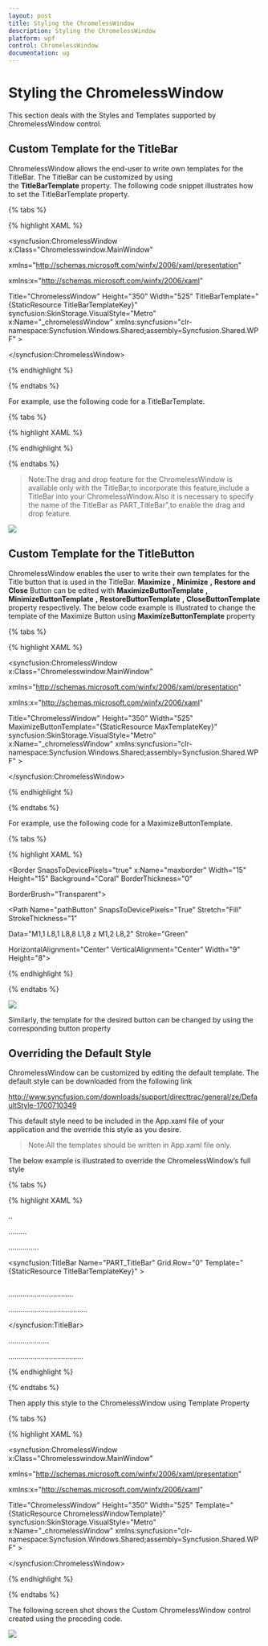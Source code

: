 ```yaml
---
layout: post
title: Styling the ChromelessWindow
description: Styling the ChromelessWindow
platform: wpf
control: ChromelessWindow
documentation: ug
---
```

# Styling the ChromelessWindow

This section deals with the Styles and Templates supported by ChromelessWindow control.

## Custom Template for the TitleBar

ChromelessWindow allows the end-user to write own templates for the TitleBar. The TitleBar can be customized by using the **TitleBarTemplate** property. The following code snippet illustrates how to set the TitleBarTemplate property.

{% tabs %}

{% highlight XAML %}

<syncfusion:ChromelessWindow x:Class="Chromelesswindow.MainWindow"

xmlns="http://schemas.microsoft.com/winfx/2006/xaml/presentation"

xmlns:x="http://schemas.microsoft.com/winfx/2006/xaml"

Title="ChromelessWindow" Height="350" Width="525"  TitleBarTemplate="{StaticResource TitleBarTemplateKey}"   syncfusion:SkinStorage.VisualStyle="Metro" x:Name="_chromelessWindow"    xmlns:syncfusion="clr-namespace:Syncfusion.Windows.Shared;assembly=Syncfusion.Shared.WPF"  >

</syncfusion:ChromelessWindow>

{% endhighlight %}

{% endtabs %}

For example, use the following code for a TitleBarTemplate.

{% tabs %}

{% highlight XAML %}

<ControlTemplate x:Key="TitleBarTemplateKey" TargetType="{x:Type syncfusion:TitleBar}">

<Border x:Name="MainGrid"  Height="30" CornerRadius="5,5,0,0" Background="Bisque" >

<Border BorderBrush="Transparent" Background="Transparent" BorderThickness=".5" Width="Auto" CornerRadius="0,0,0,0">

<ContentPresenter   HorizontalAlignment="Stretch" VerticalAlignment="Center" />

</Border>

</Border>

</ControlTemplate>

{% endhighlight %}

{% endtabs %}

>Note:The drag and drop feature for the ChromelessWindow is available only with the TitleBar,to incorporate this feature,include a TitleBar into your ChromelessWindow.Also it is necessary to specify the name of the TitleBar as PART_TitleBar",to enable the drag and drop feature.

![](Styling-the-ChromelessWindow_images/Styling-the-ChromelessWindow_img1.jpeg)


## Custom Template for the TitleButton

ChromelessWindow enables the user to write their own templates for the Title button that is used in the TitleBar. **Maximize** **,** **Minimize** **,** **Restore** **and** **Close** Button can be edited with **MaximizeButtonTemplate** **,** **MinimizeButtonTemplate** **,** **RestoreButtonTemplate** **,** **CloseButtonTemplate** property respectively. The below code example is illustrated to change the template of the Maximize Button using **MaximizeButtonTemplate** property

{% tabs %}

{% highlight XAML %}

<syncfusion:ChromelessWindow x:Class="Chromelesswindow.MainWindow"

xmlns="http://schemas.microsoft.com/winfx/2006/xaml/presentation"

xmlns:x="http://schemas.microsoft.com/winfx/2006/xaml"

Title="ChromelessWindow" Height="350" Width="525" MaximizeButtonTemplate="{StaticResource MaxTemplateKey}" syncfusion:SkinStorage.VisualStyle="Metro"    x:Name="_chromelessWindow"    xmlns:syncfusion="clr-namespace:Syncfusion.Windows.Shared;assembly=Syncfusion.Shared.WPF" >

<Grid>

</Grid>

</syncfusion:ChromelessWindow>

{% endhighlight %}

{% endtabs %}

For example, use the following code for a MaximizeButtonTemplate.

{% tabs %}

{% highlight XAML %}

<ControlTemplate x:Key="MaxTemplateKey" TargetType="{x:Type syncfusion:TitleButton}">

<Border SnapsToDevicePixels="true" x:Name="maxborder" Width="15" Height="15" Background="Coral"   BorderThickness="0"

BorderBrush="Transparent">

<Grid SnapsToDevicePixels="true" x:Name="grid" HorizontalAlignment="Center" VerticalAlignment="Center" Width="9" Height="8">

<Path Name="pathButton" SnapsToDevicePixels="True"  Stretch="Fill" StrokeThickness="1"               

Data="M1,1 L8,1 L8,8 L1,8 z M1,2 L8,2" Stroke="Green"

HorizontalAlignment="Center" VerticalAlignment="Center"  Width="9" Height="8">

</Path>                  

</Grid>

</Border>

</ControlTemplate>

{% endhighlight %}

{% endtabs %}

![](Styling-the-ChromelessWindow_images/Styling-the-ChromelessWindow_img2.jpeg)


Similarly, the template for the desired button can be changed by using the corresponding button property

## Overriding the Default Style

ChromelessWindow can be customized by editing the default template. The default style can be downloaded from the following link

http://www.syncfusion.com/downloads/support/directtrac/general/ze/DefaultStyle-1700710349

This default style need to be included in the App.xaml file of your application and the override this style as you desire.

>Note:All the templates should be written in App.xaml file only.


The below example is illustrated to override the ChromelessWindow’s full style 

{% tabs %}

{% highlight XAML %}

<ControlTemplate x:Key="TitleBarTemplateKey" TargetType="{x:Type syncfusion:TitleBar}">

<Border Name="border" Background="#AA161616" Height="30">

<ContentPresenter HorizontalAlignment="Stretch" VerticalAlignment="Bottom" Margin="0,0,0,0"/>

</Border>

</ControlTemplate>

<ControlTemplate x:Key="ChromelessWindowTemplate" TargetType="{x:Type syncfusion:ChromelessWindow}">

<AdornerDecorator>

<Border Name="OuterBorder" Background="#F1401013" BorderThickness="2" CornerRadius="{Binding ElementName=CornerRadiusSlider,Path=Value}" BorderBrush="#401013">

..

………

……………

<syncfusion:TitleBar Name="PART_TitleBar" Grid.Row="0" Template="{StaticResource TitleBarTemplateKey}" >

<Grid VerticalAlignment="Top" Height="30">

<StackPanel Orientation="Horizontal">

<Image x:Name="PART_Icon" Source="{Binding RelativeSource={RelativeSource FindAncestor, AncestorType={x:Type syncfusion:ChromelessWindow}}, Path=Icon}" VerticalAlignment="Center" HorizontalAlignment="Left" Margin="4,4,2,4"  MaxWidth="16" MaxHeight="16" MinWidth="16" MinHeight="16" />

<ContentControl Foreground="White" Content="{TemplateBinding Title}" VerticalAlignment="Center" HorizontalAlignment="Left" x:Name="TitlePresenter" Margin="5,5,5,5" />

</StackPanel>

…………………………..

…………………………………

</Grid>

</syncfusion:TitleBar>

………………..

……………………………….

</Grid>

</Border>               

</AdornerDecorator>

</ControlTemplate>


{% endhighlight %}

{% endtabs %}

Then apply this style to the ChromelessWindow using Template Property

{% tabs %}

{% highlight XAML %}

<syncfusion:ChromelessWindow x:Class="Chromelesswindow.MainWindow"

xmlns="http://schemas.microsoft.com/winfx/2006/xaml/presentation"

xmlns:x="http://schemas.microsoft.com/winfx/2006/xaml"

Title="ChromelessWindow" Height="350" Width="525"    Template="{StaticResource ChromelessWindowTemplate}"   syncfusion:SkinStorage.VisualStyle="Metro" x:Name="_chromelessWindow"    xmlns:syncfusion="clr-namespace:Syncfusion.Windows.Shared;assembly=Syncfusion.Shared.WPF"  >

</syncfusion:ChromelessWindow>


{% endhighlight %}

{% endtabs %}

The following screen shot shows the Custom ChromelessWindow control created using the preceding code.

![](Styling-the-ChromelessWindow_images/Styling-the-ChromelessWindow_img3.jpeg)


